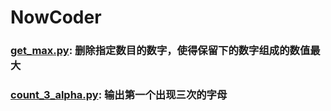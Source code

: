 # NowCoder
### [get_max.py](https://github.com/NewCoderQ/NowCoder/blob/master/get_max.py): 删除指定数目的数字，使得保留下的数字组成的数值最大
### [count_3_alpha.py](https://github.com/NewCoderQ/NowCoder/blob/master/count_3_alpha.py): 输出第一个出现三次的字母